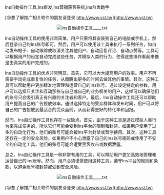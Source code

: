 ins自動操作工具,Ins群发,Ins营销获客系统,Ins群发助手

[😍想了解推广相关软件的朋友请登录 http://www.vst.tw](http://www.vst.tw)

 <center><img src="https://vst.tw/MP4/tuiguang/png/0.png" alt="ins自動操作工具____.txt"></center>

Ins自动操作工具的使用非常简单。用户只需将其安装到自己的电脑或手机上，然后登录自己的Ins账号即可。然后，用户可以使用该工具来执行一系列任务，如自动发布帖子、自动跟踪或取消关注其他用户、自动回复评论、自动点赞等。工具可以根据用户的设定自动完成这些任务，并模拟人类的行为，使得这些操作看起来像是由真实的用户完成的。

Ins自动操作工具的优点非常明显。首先，它可以大大提高用户的效率。用户不再需要手动完成重复性的任务，从而腾出更多的时间去做其他的事情。其次，这种工具可以帮助用户更加精准地管理和运营自己的Ins账号。通过设定特定的参数，用户可以选择只关注和互动那些与自己或自己的业务相关的用户，这样可以确保他们的账号只会吸引真正有兴趣的关注者和客户。最后，Ins自动操作工具还可以帮助用户提高自己的广告投放效率。通过选择特定的受众群体和发布时间，用户可以将自己的广告投放到最适合的受众面前，从而获得更好的转化率和回报。

然而，Ins自动操作工具也存在一些缺点。首先，由于这种工具是通过模拟人类行为来完成任务的，所以它们可能会受到Ins平台的限制和封禁。如果用户使用了过多的自动化行为，他们的账号可能会被Ins平台封禁或暂停使用。其次，这种工具还存在一定的安全风险。如果用户不小心泄露了自己的Ins账号密码或使用了不安全的自动化工具，他们的账号可能会遭受黑客攻击或数据泄露。

总之，Ins自动操作工具是一种非常有用的工具，可以帮助用户更加高效地管理和运营自己的Ins账号。然而，用户必须谨慎使用这种工具，遵守Ins平台的规则和条款，以避免账号被封禁或受到安全风险。

 <center><img src="https://vst.tw/MP4/tuiguang/png/1.png" alt="ins自動操作工具____.txt"></center>

[😍想了解推广相关软件的朋友请登录 http://www.vst.tw](http://www.vst.tw)



